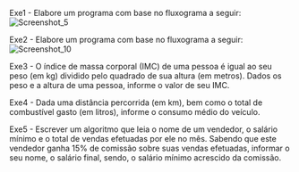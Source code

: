 Exe1 - Elabore um programa com base no fluxograma a seguir:
![Screenshot_5](https://github.com/user-attachments/assets/407df839-9f76-4e6a-aa27-dfe6a56fa987)

Exe2 - Elabore um programa com base no fluxograma a seguir:
![Screenshot_10](https://github.com/user-attachments/assets/d44cef69-f8bf-417a-9ac5-d6e306791d33)

Exe3 - O índice de massa corporal (IMC) de uma pessoa é igual ao seu peso (em kg) dividido pelo quadrado de sua altura (em metros). Dados os peso e a altura de uma pessoa, informe o valor de seu IMC.

Exe4 - Dada uma distância percorrida (em km), bem como o total de combustível gasto (em litros), informe o consumo médio do veículo.

Exe5 - Escrever um algoritmo que leia o nome de um vendedor, o salário mínimo e o total de vendas efetuadas por ele no mês. Sabendo que este vendedor ganha 15% de comissão sobre suas vendas efetuadas, informar o seu nome, o salário final, sendo, o salário mínimo acrescido da comissão.
